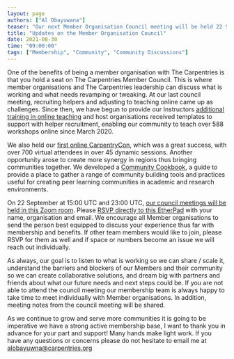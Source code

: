 ```yaml
---
layout: page
authors: ["Al Obayuwana"]
teaser: "Our next Member Organisation Council meeting will be held 22 September at 15:00 and 23:00 UTC"
title: "Updates on the Member Organisation Council"
date: 2021-08-30
time: "09:00:00"
tags: ["Membership", "Community", "Community Discussions"]
---
```



One of the benefits of being a member organisation with The Carpentries is that you hold a seat on The Carpentries Member Council. This is where member organisations and The Carpentries leadership can discuss what is working and what needs revamping or tweaking. At our last council meeting, recruiting helpers and adjusting to teaching online came up as challenges. Since then, we have begun to provide our Instructors [additional training in online teaching](https://www.google.com/url?q=https://carpentries.org/blog/2020/12/Carpentries-Online-Workshops/&sa=D&source=editors&ust=1630096548366000&usg=AOvVaw1_KWsn48HLBJzcrIoDXBdZ) and host organisations received templates to support with helper recruitment, enabling our community to teach over 588 workshops online since March 2020.

We also held our [first online CarpentryCon](https://2020.carpentrycon.org/), which was a great success, with over 700 virtual attendees in over 45 dynamic sessions. Another opportunity arose to create more synergy in regions thus bringing communities together. We developed a [Community Cookbook](https://cookbook.carpentries.org/), a guide to provide a place to gather a range of community building tools and practices useful for creating peer learning communities in academic and research environments.

On 22 September at 15:00 UTC and 23:00 UTC, [our council meetings will be held in this Zoom room](https://carpentries.zoom.us/my/alobayuwana). Please [RSVP directly to this EtherPad](https://pad.carpentries.org/membership-council) with your name, organisation and email. We encourage all Member organisations to send the person best equipped to discuss your experience thus far with membership and benefits. If other team members would like to join, please RSVP for them as well and if space or numbers become an issue we will reach out individually.

As always, our goal is to listen to what is working so we can share / scale it, understand the barriers and blockers of our Members and their community so we can create collaborative solutions, and dream big with partners and friends about what our future needs and next steps could be.  If you are not able to attend the council meeting our membership team is always happy to take time to meet individually with Member organisations. In addition, meeting notes from the council meeting will be shared.

As we continue to grow and serve more communities it is going to be imperative we have a strong active membership base, I want to thank you in advance for your part and support!
Many hands make light work.
If you have any questions or concerns please do not hesitate to email me at [alobayuwna@carpentries.org](mailto:alobayuwna@carpentries.org)
